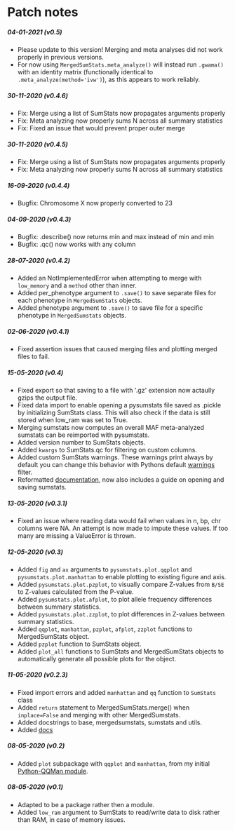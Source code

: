 # Patch notes

##### 04-01-2021 (v0.5)
 - Please update to this version! Merging and meta analyses did not work properly in previous versions.
 - For now using `MergedSumStats.meta_analyze()` will instead run `.gwama()` with an identity matrix (functionally identical to `.meta_analyze(method='ivw')`), as this appears to work reliably.

##### 30-11-2020 (v0.4.6)
 - Fix: Merge using a list of SumStats now propagates arguments properly
 - Fix: Meta analyzing now properly sums N across all summary statistics
 - Fix: Fixed an issue that would prevent proper outer merge

##### 30-11-2020 (v0.4.5)
 - Fix: Merge using a list of SumStats now propagates arguments properly
 - Fix: Meta analyzing now properly sums N across all summary statistics

##### 16-09-2020 (v0.4.4)
 - Bugfix: Chromosome X now properly converted to 23

##### 04-09-2020 (v0.4.3)
 - Bugfix: .describe() now returns min and max instead of min and min
 - Bugfix: .qc() now works with any column
 
##### 28-07-2020 (v0.4.2)
 - Added an NotImplementedError when attempting to merge with `low_memory` and a `method` other than inner.
 - Added per_phenotype argument to `.save()` to save separate files for each phenotype in `MergedSumStats` objects.
 - Added phenotype argument to `.save()` to save file for a specific phenotype in `MergedSumstats` objects.

##### 02-06-2020 (v0.4.1)
 - Fixed assertion issues that caused merging files and plotting merged files to fail.

##### 15-05-2020 (v0.4)
 - Fixed export so that saving to a file with '.gz' extension now actaully gzips the output file.
 - Fixed data import to enable opening a pysumstats file saved as .pickle by initializing SumStats class. This will also check if the data is still stored when low_ram was set to True.
 - Merging sumstats now computes an overall MAF meta-analyzed sumstats can be reimported with pysumstats.
 - Added version number to SumStats objects.
 - Added `kwargs` to SumStats.qc for filtering on custom columns.
 - Added custom SumStats warnings. These warnings print always by default you can change this behavior with Pythons default [warnings](https://docs.python.org/3/library/warnings.html) filter.
 - Reformatted [documentation](https://pysumstats.readthedocs.io/en/latest/), now also includes a guide on opening and saving sumstats.

##### 13-05-2020 (v0.3.1)
 - Fixed an issue where reading data would fail when values in n, bp, chr columns were NA. An attempt is now made to impute these values. If too many are missing a ValueError is thrown.

##### 12-05-2020 (v0.3)
 - Added `fig` and `ax` arguments to `pysumstats.plot.qqplot` and `pysumstats.plot.manhattan` to enable plotting to existing figure and axis.
 - Added `pysumstats.plot.pzplot`, to visually compare Z-values from `B/SE` to Z-values calculated from the P-value.
 - Added `pysumstats.plot.afplot`, to plot allele frequency differences between summary statistics.
 - Added `pysumstats.plot.zzplot`, to plot differences in Z-values between summary statistics.
 - Added `qqplot`, `manhattan`, `pzplot`, `afplot`, `zzplot` functions to MergedSumStats object.
 - Added `pzplot` function to SumStats object.
 - Added `plot_all` functions to SumStats and MergedSumStats objects to automatically generate all possible plots for the object.

##### 11-05-2020 (v0.2.3)
 - Fixed import errors and added `manhattan` and `qq` function to `SumStats` class
 - Added `return` statement to MergedSumStats.merge() when `inplace=False` and merging with other MergedSumstats.
 - Added docstrings to base, mergedsumstats, sumstats and utils.
 - Added [docs](https://pysumstats.readthedocs.io/en/latest/)


##### 08-05-2020 (v0.2)

 - Added `plot` subpackage with `qqplot` and `manhattan`,  from  my initial [Python-QQMan module](https://github.com/matthijsz/qqman).

##### 08-05-2020 (v0.1)

 - Adapted to be a package rather then a module.
 - Added `low_ram` argument to SumStats to read/write data to disk rather than RAM, in case of memory issues.  
